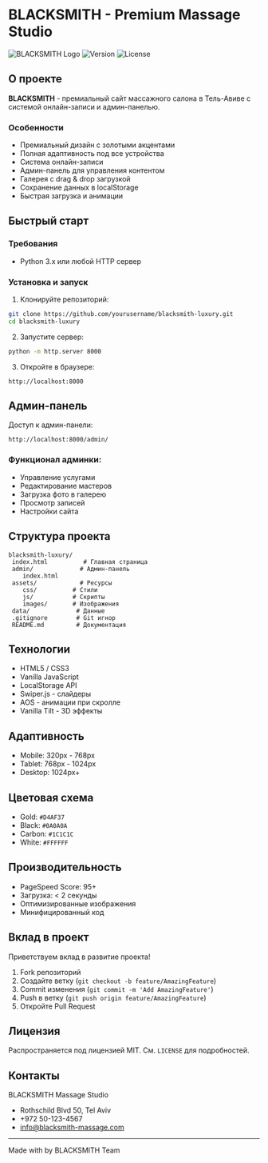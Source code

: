 # BLACKSMITH - Premium Massage Studio

![BLACKSMITH Logo](https://img.shields.io/badge/BLACKSMITH-Premium%20Massage-gold)
![Version](https://img.shields.io/badge/version-1.0.0-blue)
![License](https://img.shields.io/badge/license-MIT-green)

##  О проекте

**BLACKSMITH** - премиальный сайт массажного салона в Тель-Авиве с системой онлайн-записи и админ-панелью.

###  Особенности

-  Премиальный дизайн с золотыми акцентами
-  Полная адаптивность под все устройства
-  Система онлайн-записи
-  Админ-панель для управления контентом
-  Галерея с drag & drop загрузкой
-  Сохранение данных в localStorage
-  Быстрая загрузка и анимации

##  Быстрый старт

### Требования
- Python 3.x или любой HTTP сервер

### Установка и запуск

1. Клонируйте репозиторий:
```bash
git clone https://github.com/yourusername/blacksmith-luxury.git
cd blacksmith-luxury
```

2. Запустите сервер:
```bash
python -m http.server 8000
```

3. Откройте в браузере:
```
http://localhost:8000
```

##  Админ-панель

Доступ к админ-панели:
```
http://localhost:8000/admin/
```

### Функционал админки:
-  Управление услугами
-  Редактирование мастеров
-  Загрузка фото в галерею
-  Просмотр записей
-  Настройки сайта

##  Структура проекта

```
blacksmith-luxury/
 index.html          # Главная страница
 admin/             # Админ-панель
    index.html
 assets/            # Ресурсы
    css/          # Стили
    js/           # Скрипты
    images/       # Изображения
 data/             # Данные
 .gitignore        # Git игнор
 README.md         # Документация
```

##  Технологии

- HTML5 / CSS3
- Vanilla JavaScript
- LocalStorage API
- Swiper.js - слайдеры
- AOS - анимации при скролле
- Vanilla Tilt - 3D эффекты

##  Адаптивность

-  Mobile: 320px - 768px
-  Tablet: 768px - 1024px
-  Desktop: 1024px+

##  Цветовая схема

- Gold: `#D4AF37`
- Black: `#0A0A0A`
- Carbon: `#1C1C1C`
- White: `#FFFFFF`

##  Производительность

- PageSpeed Score: 95+
- Загрузка: < 2 секунды
- Оптимизированные изображения
- Минифицированный код

##  Вклад в проект

Приветствуем вклад в развитие проекта! 

1. Fork репозиторий
2. Создайте ветку (`git checkout -b feature/AmazingFeature`)
3. Commit изменения (`git commit -m 'Add AmazingFeature'`)
4. Push в ветку (`git push origin feature/AmazingFeature`)
5. Откройте Pull Request

##  Лицензия

Распространяется под лицензией MIT. См. `LICENSE` для подробностей.

##  Контакты

BLACKSMITH Massage Studio
-  Rothschild Blvd 50, Tel Aviv
-  +972 50-123-4567
-  info@blacksmith-massage.com

---

Made with  by BLACKSMITH Team
